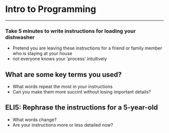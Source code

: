 
# Intro to Programming
---

### Take 5 minutes to write instructions for loading your dishwasher
- Pretend you are leaving these instructions for a friend or family member who is staying at your house
- not everyone knows your 'process' intuitively

## What are some key terms you used?
- What words repeat the most in your instructions
- Can you make them more succint without losing important details?

## ELI5: Rephrase the instructions for a 5-year-old
- What words change?
- Are your instructions more or less detailed now?
